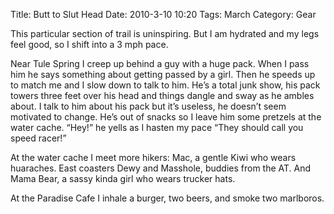 Title: Butt to Slut Head
Date: 2010-3-10 10:20
Tags: March
Category: Gear

This particular section of trail is uninspiring. But I am hydrated and my legs feel good, so I shift into a 3 mph pace.

Near Tule Spring I creep up behind a guy with a huge pack. When I pass him he says something about getting passed by a girl. Then he speeds up to match me and I slow down to talk to him. He’s a total junk show, his pack towers three feet over his head and things dangle and sway as he ambles about. I talk to him about his pack but it’s useless, he doesn’t seem motivated to change. He’s out of snacks so I leave him some pretzels at the water cache. “Hey!” he yells as I hasten my pace “They should call you speed racer!”

At the water cache I meet more hikers: Mac, a gentle Kiwi who wears huaraches. East coasters Dewy and Masshole, buddies from the AT. And Mama Bear, a sassy kinda girl who wears trucker hats.

At the Paradise Cafe I inhale a burger, two beers, and smoke two marlboros.
